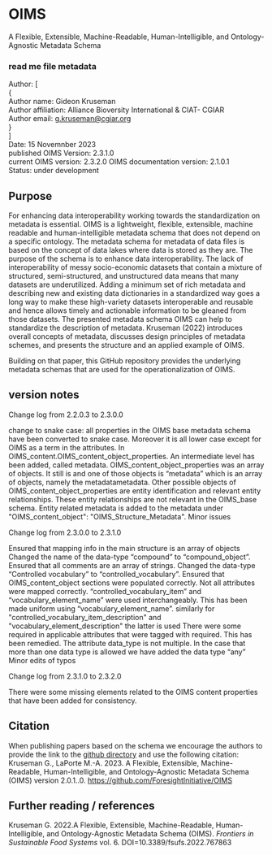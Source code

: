 # OIMS
A Flexible, Extensible, Machine-Readable, Human-Intelligible, and Ontology-Agnostic Metadata Schema

### read me file metadata
Author: \[ \
  { \
          Author name: Gideon Kruseman \
          Author affiliation: Alliance Bioversity International & CIAT- CGIAR \
          Author email: g.kruseman@cgiar.org \
  } \
\] \
Date: 15 Novemnber 2023 \
published OIMS Version: 2.3.1.0 \
current OIMS version: 2.3.2.0
OIMS documentation version: 2.1.0.1 \
Status: under development

## Purpose
For enhancing data interoperability working towards the standardization on metadata is essential. OIMS is a lightweight, flexible, extensible, machine readable and human-intelligible metadata schema that does not depend on a specific ontology. The metadata schema for metadata of data files is based on the concept of data lakes where data is stored as they are. The purpose of the schema is to enhance data interoperability. The lack of interoperability of messy socio-economic datasets that contain a mixture of structured, semi-structured, and unstructured data means that many datasets are underutilized. Adding a minimum set of rich metadata and describing new and existing data dictionaries in a standardized way goes a long way to make these high-variety datasets interoperable and reusable and hence allows timely and actionable information to be gleaned from those datasets. The presented metadata schema OIMS can help to standardize the description of metadata. Kruseman (2022) introduces overall concepts of metadata, discusses design principles of metadata schemes, and presents the structure and an applied example of OIMS.

Building on that paper, this GitHub repository provides the underlying metadata schemas that are used for the operationalization of OIMS.

## version notes
Change log from 2.2.0.3 to 2.3.0.0

change to snake case: all properties in the OIMS base metadata schema have been converted to snake case. Moreover it is all lower case except for OIMS as a term in the attributes.
In OIMS_content.OIMS_content_object_properties. An intermediate level has been added, called metadata. OIMS_content_object_properties was an array of objects. It still is and one of those objects is “metadata” which is an array of objects, namely the metadatametadata. Other possible objects of OIMS_content_object_properties are entity identification and relevant entity relationships. These entity relationships are not relevant in the OIMS_base schema.
Entity related metadata is added to the metadata under "OIMS_content_object": "OIMS_Structure_Metadata".
Minor issues

Change log from 2.3.0.0 to 2.3.1.0

Ensured that mapping info in the main structure is an array of objects
Changed the name of the data-type “compound” to “compound_object”.
Ensured that all comments are an array of strings.
Changed the data-type “Controlled vocabulary” to “controlled_vocabulary”.
Ensured that OIMS_content_object sections were populated correctly. Not all attributes were mapped correctly.
“controlled_vocabulary_item” and “vocabulary_element_name” were used interchangeably. This has been made uniform using “vocabulary_element_name”. similarly for "controlled_vocabulary_item_description" and "vocabulary_element_description" the latter is used
There were some required in applicable attributes that were tagged with required. This has been remedied.
The attribute data_type is not multiple. In the case that more than one data type is allowed we have added the data type “any”
Minor edits of typos

Change log from 2.3.1.0 to 2.3.2.0

There were some missing elements related to the OIMS content properties that have been added for consistency.

## Citation
When publishing papers based on the schema we encourage the authors to provide the link to the [github directory](https://github.com/ForesightInitiative/OIMS) and use the following citation: \
Kruseman G., LaPorte M.-A. 2023. A Flexible, Extensible, Machine-Readable, Human-Intelligible, and Ontology-Agnostic Metadata Schema (OIMS) version 2.0.1..0. https://github.com/ForesightInitiative/OIMS  

## Further reading / references
Kruseman G. 2022.A Flexible, Extensible, Machine-Readable, Human-Intelligible, and Ontology-Agnostic Metadata Schema (OIMS). _Frontiers in Sustainable Food Systems_ vol. 6. DOI=10.3389/fsufs.2022.767863  
